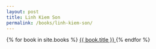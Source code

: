 ```yaml
---
layout: post
title: Linh Kiem Son
permalink: /books/linh-kiem-son/
---
```

{% for book in site.books %}
<a href="{{ book.url }}">
    {{ book.title }}
</a>
{% endfor %}